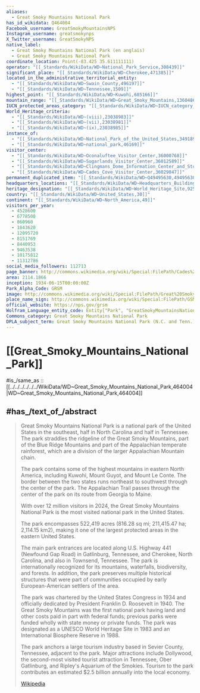 ```yaml
---
aliases:
  - Great Smoky Mountains National Park
has_id_wikidata: Q464004
Facebook_username: GreatSmokyMountainsNPS
Instagram_username: greatsmokynps
X_Twitter_username: GreatSmokyNPS
native_label:
  - Great Smoky Mountains National Park (en anglais)
  - Great Smoky Mountains National Park
coordinate_location: Point(-83.425 35.611111111)
operator: "[[_Standards/WikiData/WD~National_Park_Service,308439]]"
significant_place: "[[_Standards/WikiData/WD~Cherokee,471385]]"
located_in_the_administrative_territorial_entity:
  - "[[_Standards/WikiData/WD~Swain_County,496197]]"
  - "[[_Standards/WikiData/WD~Tennessee,1509]]"
highest_point: "[[_Standards/WikiData/WD~Kuwohi,685166]]"
mountain_range: "[[_Standards/WikiData/WD~Great_Smoky_Mountains,1360486]]"
IUCN_protected_areas_category: "[[_Standards/WikiData/WD~IUCN_category_II_National_Park,14545628]]"
World_Heritage_criteria:
  - "[[_Standards/WikiData/WD~(viii),23038983]]"
  - "[[_Standards/WikiData/WD~(vii),23038981]]"
  - "[[_Standards/WikiData/WD~(ix),23038985]]"
instance_of:
  - "[[_Standards/WikiData/WD~National_Park_of_the_United_States,34918903]]"
  - "[[_Standards/WikiData/WD~national_park,46169]]"
visitor_center:
  - "[[_Standards/WikiData/WD~Oconaluftee_Visitor_Center,36000768]]"
  - "[[_Standards/WikiData/WD~Sugarlands_Visitor_Center,36012589]]"
  - "[[_Standards/WikiData/WD~Clingmans_Dome_Information_Center_and_Store,36013710]]"
  - "[[_Standards/WikiData/WD~Cades_Cove_Visitor_Center,36029847]]"
permanent_duplicated_item: "[[_Standards/WikiData/WD~Q49495630,49495630]]"
headquarters_locations: "[[_Standards/WikiData/WD~Headquarters_Building,97586411]]"
heritage_designation: "[[_Standards/WikiData/WD~World_Heritage_Site,9259]]"
country: "[[_Standards/WikiData/WD~United_States,30]]"
continent: "[[_Standards/WikiData/WD~North_America,49]]"
visitors_per_year:
  - 4528600
  - 6778500
  - 860960
  - 1843620
  - 12095720
  - 8151769
  - 8440953
  - 9463538
  - 10175812
  - 11312786
social_media_followers: 112713
page_banner: http://commons.wikimedia.org/wiki/Special:FilePath/Cades%20Cove%20banner.jpg
area: 2114.1866
inception: 1934-06-15T00:00:00Z
Park_Alpha_Code: GRSM
image: http://commons.wikimedia.org/wiki/Special:FilePath/Great%20Smoky%20Mountains%20Cades%20Cove%20View.jpg
place_name_sign: http://commons.wikimedia.org/wiki/Special:FilePath/GSMNP-Sign-27527-1.jpg
official_website: https://nps.gov/grsm
Wolfram_Language_entity_code: Entity["Park", "GreatSmokyMountainsNationalPark::t97b2"]
Commons_category: Great Smoky Mountains National Park
DPLA_subject_term: Great Smoky Mountains National Park (N.C. and Tenn.)
---
```


# [[Great_Smoky_Mountains_National_Park]] 

#is_/same_as :: [[../../../../../../WikiData/WD~Great_Smoky_Mountains_National_Park,464004|WD~Great_Smoky_Mountains_National_Park,464004]] 

## #has_/text_of_/abstract 

> Great Smoky Mountains National Park is a national park of the United States in the southeast, 
> half in North Carolina and half in Tennessee. 
> The park straddles the ridgeline of the Great Smoky Mountains, 
> part of the Blue Ridge Mountains and part of the Appalachian temperate rainforest, 
> which are a division of the larger Appalachian Mountain chain. 
> 
> The park contains some of the highest mountains in eastern North America, 
> including Kuwohi, Mount Guyot, and Mount Le Conte. 
> The border between the two states runs northeast to southwest through the center of the park. 
> The Appalachian Trail passes through the center of the park on its route from Georgia to Maine. 
> 
> With over 12 million visitors in 2024, 
> the Great Smoky Mountains National Park is the most visited national park in the United States.
>
> The park encompasses 522,419 acres (816.28 sq mi; 211,415.47 ha; 2,114.15 km2), 
> making it one of the largest protected areas in the eastern United States. 
> 
> The main park entrances are located along U.S. Highway 441 (Newfound Gap Road) in Gatlinburg, Tennessee, and Cherokee, North Carolina, and also in Townsend, Tennessee. The park is internationally recognized for its mountains, waterfalls, biodiversity, and forests. In addition, the park preserves multiple historical structures that were part of communities occupied by early European-American settlers of the area.
>
> The park was chartered by the United States Congress in 1934 and officially dedicated by President Franklin D. Roosevelt in 1940. The Great Smoky Mountains was the first national park having land and other costs paid in part with federal funds; previous parks were funded wholly with state money or private funds. The park was designated as a UNESCO World Heritage Site in 1983 and an International Biosphere Reserve in 1988.
>
> The park anchors a large tourism industry based in Sevier County, Tennessee, adjacent to the park. Major attractions include Dollywood, the second-most visited tourist attraction in Tennessee, Ober Gatlinburg, and Ripley's Aquarium of the Smokies. Tourism to the park contributes an estimated $2.5 billion annually into the local economy.
>
> [Wikipedia](https://en.wikipedia.org/wiki/Great%20Smoky%20Mountains%20National%20Park) 

